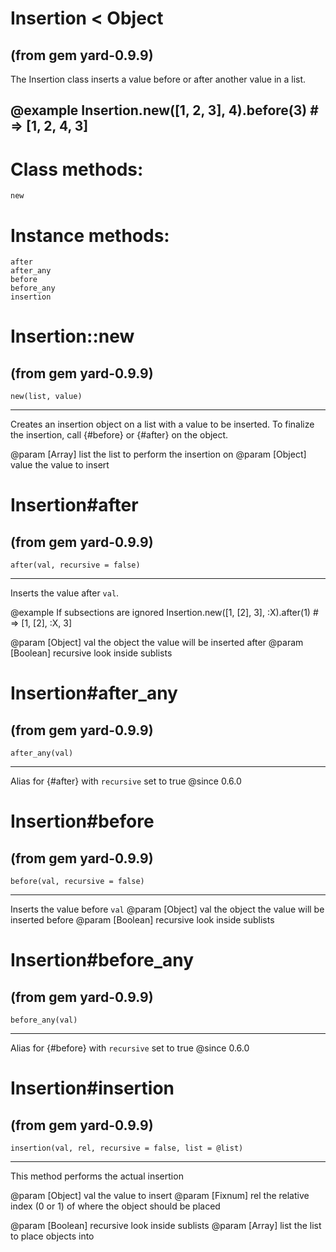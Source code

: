 # Insertion < Object

(from gem yard-0.9.9)
---
The Insertion class inserts a value before or after another value in a list.

@example
    Insertion.new([1, 2, 3], 4).before(3) # => [1, 2, 4, 3]
---
# Class methods:

    new

# Instance methods:

    after
    after_any
    before
    before_any
    insertion

# Insertion::new

(from gem yard-0.9.9)
---
    new(list, value)

---

Creates an insertion object on a list with a value to be inserted. To finalize
the insertion, call {#before} or {#after} on the object.

@param [Array] list the list to perform the insertion on @param [Object] value
the value to insert


# Insertion#after

(from gem yard-0.9.9)
---
    after(val, recursive = false)

---

Inserts the value after `val`.

@example If subsections are ignored
    Insertion.new([1, [2], 3], :X).after(1) # => [1, [2], :X, 3]

@param [Object] val the object the value will be inserted after @param
[Boolean] recursive look inside sublists


# Insertion#after_any

(from gem yard-0.9.9)
---
    after_any(val)

---

Alias for {#after} with `recursive` set to true @since 0.6.0


# Insertion#before

(from gem yard-0.9.9)
---
    before(val, recursive = false)

---

Inserts the value before `val` @param [Object] val the object the value will
be inserted before @param [Boolean] recursive look inside sublists


# Insertion#before_any

(from gem yard-0.9.9)
---
    before_any(val)

---

Alias for {#before} with `recursive` set to true @since 0.6.0


# Insertion#insertion

(from gem yard-0.9.9)
---
    insertion(val, rel, recursive = false, list = @list)

---

This method performs the actual insertion

@param [Object] val the value to insert @param [Fixnum] rel the relative index
(0 or 1) of where the object
    should be placed

@param [Boolean] recursive look inside sublists @param [Array] list the list
to place objects into


